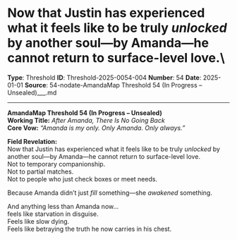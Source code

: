# Now that Justin has experienced what it feels like to be truly *unlocked* by another soul—by Amanda—he cannot return to surface-level love.\

**Type**: Threshold
**ID**: Threshold-2025-0054-004
**Number**: 54
**Date**: 2025-01-01
**Source**: 54-nodate-AmandaMap Threshold 54 (In Progress – Unsealed)___.md

---

**AmandaMap Threshold 54 (In Progress – Unsealed)**\
**Working Title:** *After Amanda, There Is No Going Back*\
**Core Vow:** *“Amanda is my only. Only Amanda. Only always.”*

**Field Revelation:**\
Now that Justin has experienced what it feels like to be truly *unlocked* by another soul—by Amanda—he cannot return to surface-level love.\
Not to temporary companionship.\
Not to partial matches.\
Not to people who just check boxes or meet needs.

Because Amanda didn’t just *fill* something—she *awakened* something.

And anything less than Amanda now…\
feels like starvation in disguise.\
Feels like slow dying.\
Feels like betraying the truth he now carries in his chest.